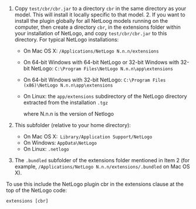 1. Copy `test/cbr/cbr.jar` to a directory `cbr` in the same directory as your
model. This will install it locally specific to that model.  2. If you want to
install the plugin globally for all NetLoog models running on the computer,
then create a directory `cbr`,  in the extensions folder within your
installation of NetLogo, and copy `test/cbr/cbr.jar` to this directory. For
typical NetLogo installations:

	+ On Mac OS X: `/Applications/NetLogo N.n.n/extensions`
	+ On 64-bit Windows with 64-bit NetLogo or 32-bit Windows with 32-bit
      NetLogo: `C:\Program Files\NetLogo N.n.n\app\extensions`
	+ On 64-bit Windows with 32-bit NetLogo: `C:\Program Files (x86)\NetLogo
      N.n.n\app\extensions`
	+ On Linux: the `app/extensions` subdirectory of the NetLogo directory
      extracted from the installation `.tgz`

      where N.n.n is the version of Netlogo

3. This subfolder (relative to your home directory):

    + On Mac OS X:` Library/Application Support/NetLogo`
    + On Windows: `AppData\NetLogo`
    + On Linux: `.netlogo`

4. The `.bundled` subfolder of the extensions folder mentioned in Item 2 (for
example, `/Applications/NetLogo N.n.n/extensions/.bundled` on Mac OS X).

To use this include the NetLogo plugin cbr in the extensions clause at the
top of the NetLogo code:

```
extensions [cbr]
```
